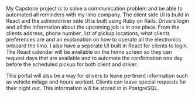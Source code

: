 My Capstone project is to solve a communication problem and be able to automated all reminders with my limo company. The client side UI is build in React and the admin/driver side UI is built using Ruby on Rails. Drivers login and all the information about the upcoming job is in one place. From the clients address, phone number, list of pickup locations, what clients preferences are and an explanation on how to operate all the electronics onboard the limo. I also have a seperate UI built in React for clients to login. The React calendar will be available on the home screen so they can request days that are available and to automate the confirmation one day before the scheduled pickup for both client and driver.

This portal will also be a way for drivers to leave pertinent information such as vehicle milage and hours worked. Clients can leave special requests for their night out. This information will be stored in in PostgreSQL. 

